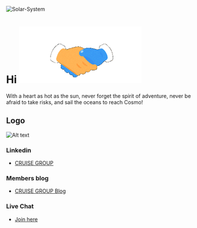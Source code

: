 ![Solar-System](https://github.com/cruise-group/.github/blob/main/profile/cruise-group-top.jpg)

# Hi ![top](https://github.com/cruise-group/.github/blob/main/profile/handshake.gif)


With a heart as hot as the sun, never forget the spirit of adventure, never be afraid to take risks, and sail the oceans to reach Cosmo!


## Logo
![Alt text](https://github.com/cruise-group/.github/blob/main/prpfile/cruise-group-top-quality-low.jpg)

<!--
### Twitter Community 🐥

- Let's go out to the ocean.
- [cruise-group](https://twitter.com/i/communities/1498584754915999744)

-->

### Linkedin

- [CRUISE GROUP](https://www.linkedin.com/company/cruise-group/?viewAsMember=true)

### Members blog

- [CRUISE GROUP Blog](https://cruise-group.hashnode.dev/)


### Live Chat

- [Join here](https://spatial.chat/app/team/05kVl7yDtVia1oO0EBuw)

